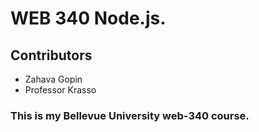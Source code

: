# WEB 340 Node.js.
## Contributors
* Zahava Gopin
* Professor Krasso
### This is my Bellevue University web-340 course. 
